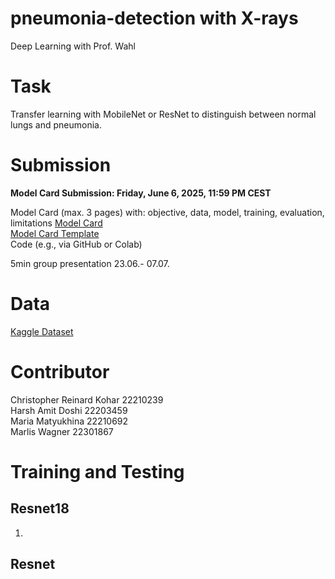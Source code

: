 # pneumonia-detection with X-rays
Deep Learning with Prof. Wahl

# Task

Transfer learning with MobileNet or ResNet to distinguish between normal lungs
and pneumonia.  

# Submission

**Model Card Submission: Friday, June 6, 2025, 11:59 PM CEST**

Model Card (max. 3 pages) with: objective, data, model, training, evaluation, limitations 
[Model Card](https://docs.google.com/document/d/1begDbBezvR3kWWZCJEFZHgpqFSggf6WnROFrXBSmaO0/edit?usp=sharing)   
[Model Card Template](https://huggingface.co/docs/hub/en/model-cards)  
Code (e.g., via GitHub or Colab)  

5min group presentation  23.06.- 07.07.

# Data
[Kaggle Dataset](https://www.kaggle.com/datasets/paultimothymooney/chest-xray-pneumonia)

# Contributor
Christopher Reinard Kohar 22210239   
Harsh Amit Doshi 22203459   
Maria Matyukhina 22210692   
Marlis Wagner 22301867  

# Training and Testing

## Resnet18
1. 

## Resnet